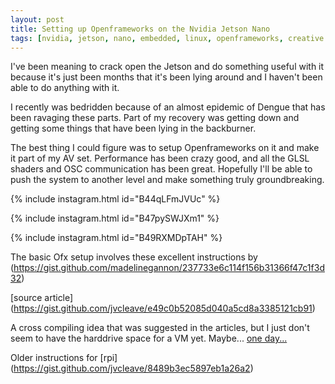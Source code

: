 ```yaml
---
layout: post
title: Setting up Openframeworks on the Nvidia Jetson Nano
tags: [nvidia, jetson, nano, embedded, linux, openframeworks, creative coding, glsl]
---
```

I've been meaning to crack open the Jetson and do something useful with it because it's just been months that it's been lying around and I haven't been able to do anything with it.

I recently was bedridden because of an almost epidemic of Dengue that has been ravaging these parts. Part of my recovery was getting down and getting some things that have been lying in the backburner.

The best thing I could figure was to setup Openframeworks on it and make it part of my AV set. Performance has been crazy good, and all the GLSL shaders and OSC communication has been great. Hopefully I'll be able to push the system to another level and make something truly groundbreaking.

{% include instagram.html id="B44qLFmJVUc" %}

{% include instagram.html id="B47pySWJXm1" %}

{% include instagram.html id="B49RXMDpTAH" %}

The basic Ofx setup involves these excellent instructions by
(https://gist.github.com/madelinegannon/237733e6c114f156b31366f47c1f3d32)

[source article]
(https://gist.github.com/jvcleave/e49c0b52085d040a5cd8a3385121cb91)

A cross compiling idea that was suggested in the articles, but I just don't seem to have the harddrive space for a VM yet. Maybe... [one day...](https://gist.github.com/jvcleave/ed342fb2d41564bcdab6)

Older instructions for [rpi]
(https://gist.github.com/jvcleave/8489b3ec5897eb1a26a2)

<script async src="//www.instagram.com/embed.js"></script>

